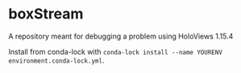 # boxStream
A repository meant for debugging a problem using HoloViews 1.15.4

Install from conda-lock with `conda-lock install --name YOURENV environment.conda-lock.yml`.
